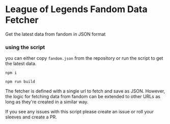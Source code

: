 # League of Legends Fandom Data Fetcher

Get the latest data from fandom in JSON format

### using the script
you can either copy `fandom.json` from the repository or run the script to get the latest data.

```
npm i

npm run build
```

The fetcher is defined with a single url to fetch and save as JSON. However, the logic for fetching data from fandom can be extended to other URLs as long as they're created in a similar way.

If you see any issues with this script please create an issue or roll your sleeves and create a PR.
